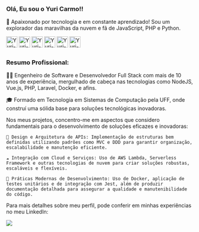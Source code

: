 ### Olá, Eu sou o Yuri Carmo!!

🚀 Apaixonado por tecnologia e em constante aprendizado! Sou um explorador das maravilhas da nuvem e fã de JavaScript, PHP e Python.

<div style="display: inline_block">
  <img align="center" alt="Yuri-python" height="30" width="30" src="https://cdn.jsdelivr.net/gh/devicons/devicon@latest/icons/googlecloud/googlecloud-original.svg" />
  <img align="center" alt="Yuri-python" height="30" width="30" src="https://cdn.jsdelivr.net/gh/devicons/devicon@latest/icons/amazonwebservices/amazonwebservices-original-wordmark.svg" />
  <img align="center" alt="Yuri-python" height="30" width="30" src="https://cdn.jsdelivr.net/gh/devicons/devicon@latest/icons/javascript/javascript-original.svg" />
  <img align="center" alt="Yuri-python" height="30" width="30" src="https://cdn.jsdelivr.net/gh/devicons/devicon@latest/icons/php/php-original.svg" />
  <img align="center" alt="Yuri-python" height="30" width="30" src="https://cdn.jsdelivr.net/gh/devicons/devicon@latest/icons/python/python-original.svg" />
  <img align="center" alt="Yuri-python" height="30" width="30" src="https://cdn.jsdelivr.net/gh/devicons/devicon@latest/icons/go/go-original-wordmark.svg" />
</div>

##

### Resumo Profissional:

👨‍💻 Engenheiro de Software e Desenvolvedor Full Stack com mais de 10 anos de experiência, mergulhado de cabeça nas tecnologias como NodeJS, Vue.js, PHP, Laravel, Docker, e afins.

🎓 Formado em Tecnologia em Sistemas de Computação pela UFF, onde construí uma sólida base para soluções tecnológicas inovadoras.

Nos meus projetos, concentro-me em aspectos que considero fundamentais para o desenvolvimento de soluções eficazes e inovadoras:

    🔧 Design e Arquitetura de APIs: Implementação de estruturas bem definidas utilizando padrões como MVC e DDD para garantir organização, escalabilidade e manutenção eficiente.

    ☁️ Integração com Cloud e Serviços: Uso de AWS Lambda, Serverless Framework e outras tecnologias de nuvem para criar soluções robustas, escaláveis e flexíveis.

    🚀 Práticas Modernas de Desenvolvimento: Uso de Docker, aplicação de testes unitários e de integração com Jest, além de produzir documentação detalhada para assegurar a qualidade e manutenibilidade do código.

Para mais detalhes sobre meu perfil, pode conferir em minhas experiências no meu LinkedIn:

<a href="https://www.linkedin.com/in/yuri-carmo/" rel="nofollow"><img src="https://camo.githubusercontent.com/1fb28218088b45b065a7445cafa9d5f027a657f17cb4f8b3a9472b1f59952949/68747470733a2f2f696d672e736869656c64732e696f2f62616467652f2d4c696e6b6564496e2d2532333030373742353f7374796c653d666f722d7468652d6261646765266c6f676f3d6c696e6b6564696e266c6f676f436f6c6f723d7768697465" data-canonical-src="https://img.shields.io/badge/-LinkedIn-%230077B5?style=for-the-badge&amp;logo=linkedin&amp;logoColor=white" style="max-width: 100%;"></a>
